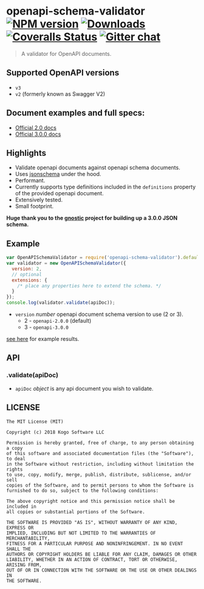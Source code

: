 # openapi-schema-validator [![NPM version][npm-image]][npm-url] [![Downloads][downloads-image]][npm-url] [![Coveralls Status][coveralls-image]][coveralls-url] [![Gitter chat][gitter-image]][gitter-url]
> A validator for OpenAPI documents.

## Supported OpenAPI versions

* `v3`
* `v2` (formerly known as Swagger V2)

## Document examples and full specs:
* [Official 2.0 docs](https://github.com/OAI/OpenAPI-Specification/blob/master/versions/2.0.md#itemsObject)
* [Official 3.0.0 docs](https://github.com/OAI/OpenAPI-Specification/blob/master/versions/3.0.0.md)

## Highlights

* Validate openapi documents against openapi schema documents.
* Uses [jsonschema](https://github.com/tdegrunt/jsonschema) under the hood.
* Performant.
* Currently supports type definitions included in the `definitions` property of the
provided openapi document.
* Extensively tested.
* Small footprint.

**Huge thank you to the [gnostic](https://github.com/googleapis/gnostic) project for building up a 3.0.0 JSON schema.**


## Example
```javascript
var OpenAPISchemaValidator = require('openapi-schema-validator').default;
var validator = new OpenAPISchemaValidator({
  version: 2,
  // optional
  extensions: {
    /* place any properties here to extend the schema. */
  }
});
console.log(validator.validate(apiDoc));
```

* `version` _number_ openapi document schema version to use (2 or 3).
    * 2 - `openapi-2.0.0` (default)
    * 3 - `openapi-3.0.0`

[see here](https://github.com/tdegrunt/jsonschema#results) for example results.


## API
### .validate(apiDoc)
* `apiDoc` _object_ is any api document you wish to validate.


## LICENSE
``````
The MIT License (MIT)

Copyright (c) 2018 Kogo Software LLC

Permission is hereby granted, free of charge, to any person obtaining a copy
of this software and associated documentation files (the "Software"), to deal
in the Software without restriction, including without limitation the rights
to use, copy, modify, merge, publish, distribute, sublicense, and/or sell
copies of the Software, and to permit persons to whom the Software is
furnished to do so, subject to the following conditions:

The above copyright notice and this permission notice shall be included in
all copies or substantial portions of the Software.

THE SOFTWARE IS PROVIDED "AS IS", WITHOUT WARRANTY OF ANY KIND, EXPRESS OR
IMPLIED, INCLUDING BUT NOT LIMITED TO THE WARRANTIES OF MERCHANTABILITY,
FITNESS FOR A PARTICULAR PURPOSE AND NONINFRINGEMENT. IN NO EVENT SHALL THE
AUTHORS OR COPYRIGHT HOLDERS BE LIABLE FOR ANY CLAIM, DAMAGES OR OTHER
LIABILITY, WHETHER IN AN ACTION OF CONTRACT, TORT OR OTHERWISE, ARISING FROM,
OUT OF OR IN CONNECTION WITH THE SOFTWARE OR THE USE OR OTHER DEALINGS IN
THE SOFTWARE.
``````

[downloads-image]: http://img.shields.io/npm/dm/openapi-schema-validator.svg
[npm-url]: https://npmjs.org/package/openapi-schema-validator
[npm-image]: http://img.shields.io/npm/v/openapi-schema-validator.svg

[coveralls-url]: https://coveralls.io/r/kogosoftwarellc/open-api
[coveralls-image]: https://coveralls.io/repos/github/kogosoftwarellc/open-api/badge.svg?branch=master

[gitter-url]: https://gitter.im/kogosoftwarellc/open-api
[gitter-image]: https://badges.gitter.im/kogosoftwarellc/open-api.png
